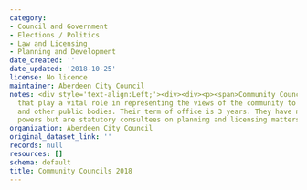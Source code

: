 ```yaml
---
category:
- Council and Government
- Elections / Politics
- Law and Licensing
- Planning and Development
date_created: ''
date_updated: '2018-10-25'
license: No licence
maintainer: Aberdeen City Council
notes: <div style='text-align:Left;'><div><div><p><span>Community Councils are bodies
  that play a vital role in representing the views of the community to local authorities
  and other public bodies. Their term of office is 3 years. They have no executive
  powers but are statutory consultees on planning and licensing matters.</span></p></div></div></div>
organization: Aberdeen City Council
original_dataset_link: ''
records: null
resources: []
schema: default
title: Community Councils 2018
---
```

